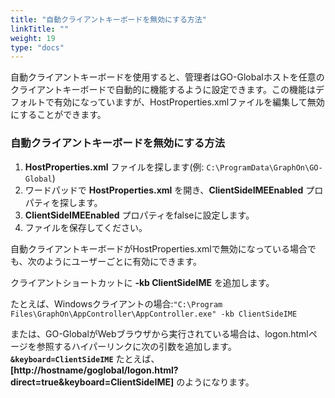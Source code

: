 ```yaml
---
title: "自動クライアントキーボードを無効にする方法"
linkTitle: ""
weight: 19
type: "docs"
---
```

自動クライアントキーボードを使用すると、管理者はGO-Globalホストを任意のクライアントキーボードで自動的に機能するように設定できます。この機能はデフォルトで有効になっていますが、HostProperties.xmlファイルを編集して無効にすることができます。

### 自動クライアントキーボードを無効にする方法

1. **HostProperties.xml** ファイルを探します(例: `C:\ProgramData\GraphOn\GO-Global`)
2. ワードパッドで **HostProperties.xml** を開き、**ClientSideIMEEnabled** プロパティを探します。
3. **ClientSideIMEEnabled** プロパティをfalseに設定します。
4. ファイルを保存してください。

自動クライアントキーボードがHostProperties.xmlで無効になっている場合でも、次のようにユーザーごとに有効にできます。

クライアントショートカットに **-kb ClientSideIME** を追加します。

たとえば、Windowsクライアントの場合:`"C:\Program Files\GraphOn\AppController\AppController.exe" -kb ClientSideIME`

または、GO-GlobalがWebブラウザから実行されている場合は、logon.htmlページを参照するハイパーリンクに次の引数を追加します。 **`&keyboard=ClientSideIME`** たとえば、 **[http://hostname/goglobal/logon.html?direct=true&keyboard=ClientSideIME]** のようになります。